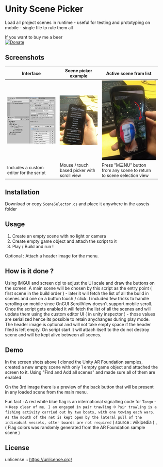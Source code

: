 # Unity Scene Picker

Load all project scenes in runtime - useful for testing and prototyping on mobile - single file to rule them all
  
If you want to buy me a beer  
[![Donate](https://img.shields.io/badge/Donate-PayPal-green.svg)](https://www.paypal.me/wad1m)
  
## Screenshots

| Interface | Scene picker example | Active scene from list |
|------------|-------------|-------------|
| <img src="https://raw.githubusercontent.com/nukadelic/Unity-Scene-Picker/master/images/image1.png" width="400"> | <img src="https://raw.githubusercontent.com/nukadelic/Unity-Scene-Picker/master/images/image2.png" width="250"> | <img src="https://raw.githubusercontent.com/nukadelic/Unity-Scene-Picker/master/images/image3.png" width="250"> | 
| Includes a custom editor for the script | Mouse / touch based picker with scroll view | Press "M☰NU" button from any scene to return to scene selection view | 


## Installation 

Download or copy `SceneSelector.cs` and place it anywhere in the assets folder 

## Usage

1. Create an empty scene with no light or camera
2. Create empty game object and attach the script to it
3. Play / Build and run !

Optional : Attach a header image for the menu.

## How is it done ? 

Using IMGUI and screen dpi to adjust the UI scale and draw the buttons on the screen. A main scene will be chosen by this script as the entry point ( first scene in the build order ) - later it will fetch the list of all the build in scenes and one on a button touch / click. I included few tricks to handle scrolling on mobile since OnGUI ScrollView doesn't support mobile scroll. Once the script gets enabled it will fetch the list of all the scenes and will update them using the custom editor UI ( in unity inspector ) - those values are serialized hence its possible to retain anychanges during play mode. The header image is optional and will not take empty space if the header filed is left empty. On script start it will attach itself to the do not destroy scene and will be kept alive between all scenes. 

## Demo

In the screen shots above I cloned the Unity AR Foundation samples, created a new empty scene with only 1 empty game object and attached the screen to it. Using "Find and Add all scenes" and made sure all of them are enabled

On the 3rd image there is a preview of the back button that will be present in any loaded scene from the main menu.  

Fun fact : A red white blue flag is an international signalling code for `Tango` -> `Keep clear of me, I am engaged in pair trawling` -> `Pair trawling is a fishing activity carried out by two boats, with one towing each warp. As the mouth of the net is kept open by the lateral pull of the individual vessels, otter boards are not required` ( source : wikipedia ) , ( Flag colors was randomly generated from the AR Foundation sample scene )

## License

unlicense :: https://unlicense.org/

